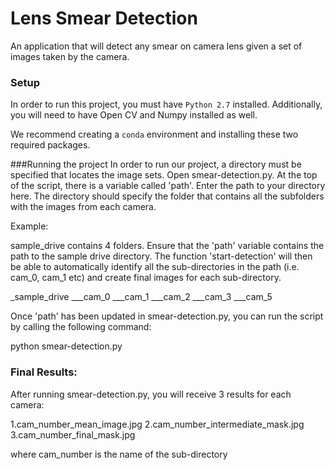 # Lens Smear Detection

An application that will detect any smear on camera lens given a set of images taken by the camera.

### Setup
In order to run this project, you must have `Python 2.7` installed. Additionally, you will need to have Open CV and Numpy installed as well. 

We recommend creating a `conda` environment and installing these two required packages.

###Running the project
In order to run our project, a directory must be specified that locates the image sets. Open smear-detection.py. At the top of the script, there is a variable called 'path'. Enter the path to your directory here. The directory should specify the folder that contains all the subfolders with the images from each camera.

Example:

sample_drive contains 4 folders. Ensure that the 'path' variable contains the path to the sample drive directory. The function 'start-detection' will then be able to automatically identify all the sub-directories in the path (i.e. cam_0, cam_1 etc) and create final images for each sub-directory.

_sample_drive
___cam_0
___cam_1
___cam_2
___cam_3
___cam_5


Once 'path' has been updated in smear-detection.py, you can run the script by calling the following command:

python smear-detection.py

### Final Results:
After running smear-detection.py, you will receive 3 results for each camera:

1.cam_number_mean_image.jpg
2.cam_number_intermediate_mask.jpg
3.cam_number_final_mask.jpg

where cam_number is the name of the sub-directory
